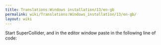```yaml
---
title: Translations:Windows installation/13/en-gb
permalink: wiki/Translations:Windows_installation/13/en-gb/
layout: wiki
---
```


Start SuperCollider, and in the editor window paste in the following
line of code:
